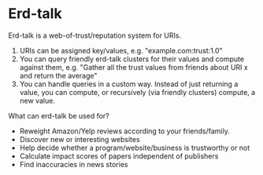 # Erd-talk

Erd-talk is a web-of-trust/reputation system for URIs.

1. URIs can be assigned key/values, e.g. "example.com:trust:1.0"
2. You can query friendly erd-talk clusters for their values and compute against them, e.g. "Gather all the trust values from friends about URI x and return the average"
3. You can handle queries in a custom way.  Instead of just returning a value, you can compute, or recursively (via friendly clusters) compute, a new value.

What can erd-talk be used for?

- Reweight Amazon/Yelp reviews according to your friends/family.
- Discover new or interesting websites
- Help decide whether a program/website/business is trustworthy or not
- Calculate impact scores of papers independent of publishers
- Find inaccuracies in news stories
